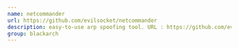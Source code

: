 ```yaml
---
name: netcommander
url: https://github.com/evilsocket/netcommander
description: easy-to-use arp spoofing tool. URL : https://github.com/evilsocket/netcommander Groups : blackarch blackarch-spoof blackarch-networking
group: blackarch
---
```

